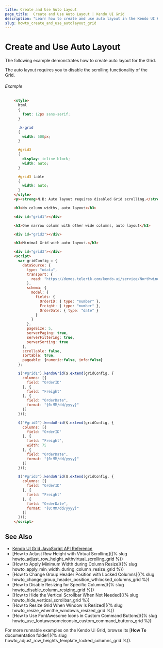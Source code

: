 ```yaml
---
title: Create and Use Auto Layout
page_title:  Create and Use Auto Layout | Kendo UI Grid
description: "Learn how to create and use auto layout in the Kendo UI Grid widget."
slug: howto_create_and_use_autolayout_grid
---
```


# Create and Use Auto Layout

The following example demonstrates how to create auto layout for the Grid.

The auto layout requires you to disable the scrolling functionality of the Grid.

###### Example

```html
    <style>
      html
      {
        font: 12px sans-serif;
      }

      .k-grid
      {
        width: 500px;
      }

      #grid3
      {
        display: inline-block;
        width: auto;    
      }

      #grid3 table
      {
        width: auto;
      }
    </style>
    <p><strong>N.B: Auto layout requires disabled Grid scrolling.</strong></p>

    <h3>No column widths, auto layout</h3>

    <div id="grid1"></div>

    <h3>One narrow column with other wide columns, auto layout</h3>

    <div id="grid2"></div>

    <h3>Minimal Grid with auto layout.</h3>

    <div id="grid3"></div>
    <script>
      var gridConfig = {
        dataSource: {
          type: "odata",
          transport: {
            read: "https://demos.telerik.com/kendo-ui/service/Northwind.svc/Orders"
          },
          schema: {
            model: {
              fields: {
                OrderID: { type: "number" },
                Freight: { type: "number" },
                OrderDate: { type: "date" }
              }
            }
          },
          pageSize: 5,
          serverPaging: true,
          serverFiltering: true,
          serverSorting: true
        },
        scrollable: false,
        sortable: true,
        pageable: {numeric:false, info:false}
      };

      $("#grid1").kendoGrid($.extend(gridConfig, {
        columns: [{
          field: "OrderID"
        }, {
          field: "Freight"
        }, {
          field: "OrderDate",
          format: "{0:MM/dd/yyyy}"
        }]
      }));

      $("#grid2").kendoGrid($.extend(gridConfig, {
        columns: [{
          field: "OrderID"
        }, {
          field: "Freight",
          width: 75
        }, {
          field: "OrderDate",
          format: "{0:MM/dd/yyyy}"
        }]
      }));

      $("#grid3").kendoGrid($.extend(gridConfig, {
        columns: [{
          field: "OrderID"
        }, {
          field: "Freight"
        }, {
          field: "OrderDate",
          format: "{0:MM/dd/yyyy}"
        }]
      }));
    </script>
```

## See Also

* [Kendo UI Grid JavaScript API Reference](/api/javascript/ui/grid)
* [How to Adjust Row Height with Virtual Scrolling]({% slug howto_adjust_row_height_withvirtual_scrolling_grid %})
* [How to Apply Minimum Width during Column Resize]({% slug howto_apply_min_width_during_column_resize_grid %})
* [How to Change Group Header Position with Locked Columns]({% slug howto_change_group_header_position_wthlocked_columns_grid %})
* [How to Disable Resizing for Specific Columns]({% slug howto_disable_column_resizing_grid %})
* [How to Hide the Vertical Scrollbar When Not Needed]({% slug howto_hide_vertical_scrollbar_grid %})
* [How to Resize Grid When Window Is Resized]({% slug howto_resize_whenthe_windowis_resized_grid %})
* [How to Use FontAwesome Icons in Custom Command Buttons]({% slug howto_use_fontawesomeiconsin_custom_command_buttons_grid %})

For more runnable examples on the Kendo UI Grid, browse its [**How To** documentation folder]({% slug howto_adjust_row_heights_template_locked_columns_grid %}).

